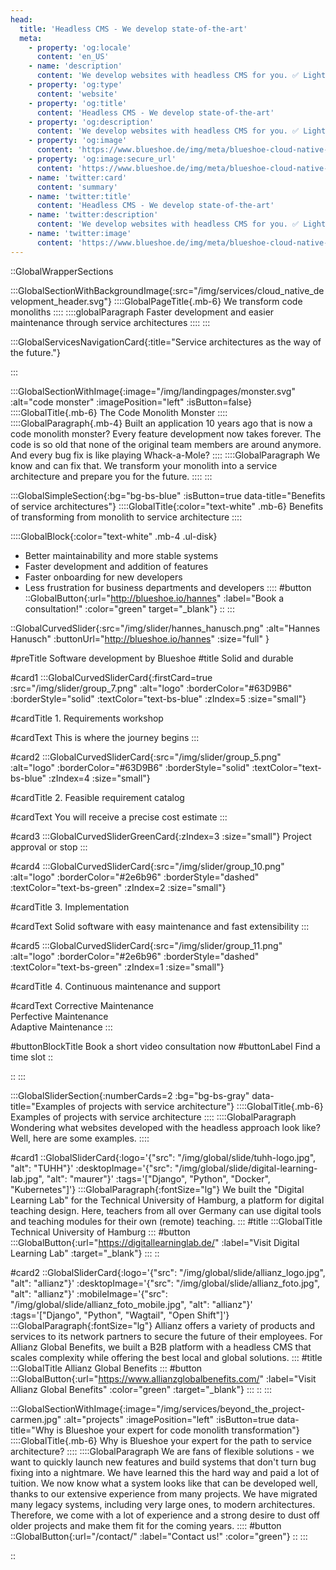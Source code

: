 ```yaml
---
head:
  title: 'Headless CMS - We develop state-of-the-art'
  meta:
    - property: 'og:locale'
      content: 'en_US'
    - name: 'description'
      content: 'We develop websites with headless CMS for you. ✅ Lightning fast ✅ Robust ✅ Scalable ✅ Easily extensible. Learn more now!'
    - property: 'og:type'
      content: 'website'
    - property: 'og:title'
      content: 'Headless CMS - We develop state-of-the-art'
    - property: 'og:description'
      content: 'We develop websites with headless CMS for you. ✅ Lightning fast ✅ Robust ✅ Scalable ✅ Easily extensible. Learn more now!'
    - property: 'og:image'
      content: 'https://www.blueshoe.de/img/meta/blueshoe-cloud-native-devlopment.png'
    - property: 'og:image:secure_url'
      content: 'https://www.blueshoe.de/img/meta/blueshoe-cloud-native-devlopment.png'
    - name: 'twitter:card'
      content: 'summary'
    - name: 'twitter:title'
      content: 'Headless CMS - We develop state-of-the-art'
    - name: 'twitter:description'
      content: 'We develop websites with headless CMS for you. ✅ Lightning fast ✅ Robust ✅ Scalable ✅ Easily extensible. Learn more now!'
    - name: 'twitter:image'
      content: 'https://www.blueshoe.de/img/meta/blueshoe-cloud-native-devlopment.png'
---
```


::GlobalWrapperSections

:::GlobalSectionWithBackgroundImage{:src="/img/services/cloud_native_development_header.svg"}
::::GlobalPageTitle{.mb-6}
We transform code monoliths
::::
::::globalParagraph
Faster development and easier maintenance through service architectures
::::
:::

:::GlobalServicesNavigationCard{:title="Service architectures as the way of the future."}

:::

:::GlobalSectionWithImage{:image="/img/landingpages/monster.svg" :alt="code monster" :imagePosition="left" :isButton=false}
::::GlobalTitle{.mb-6}
The Code Monolith Monster
::::
::::GlobalParagraph{.mb-4}
Built an application 10 years ago that is now a code monolith monster? Every feature development now takes forever. The code is so old that none of the original team members are around anymore. And every bug fix is like playing Whack-a-Mole?
::::
::::GlobalParagraph
We know and can fix that. We transform your monolith into a service architecture and prepare you for the future.
::::
:::

:::GlobalSimpleSection{:bg="bg-bs-blue" :isButton=true data-title="Benefits of service architectures"}
::::GlobalTitle{:color="text-white" .mb-6}
Benefits of transforming from monolith to service architecture
::::

::::GlobalBlock{:color="text-white" .mb-4 .ul-disk}
- Better maintainability and more stable systems
- Faster development and addition of features
- Faster onboarding for new developers
- Less frustration for business departments and developers
::::
#button
::GlobalButton{:url="http://blueshoe.io/hannes" :label="Book a consultation!" :color="green" target="_blank"}
::
:::

::GlobalCurvedSlider{:src="/img/slider/hannes_hanusch.png" :alt="Hannes Hanusch" :buttonUrl="http://blueshoe.io/hannes" :size="full" }

#preTitle
Software development by Blueshoe
#title
Solid and durable

#card1
:::GlobalCurvedSliderCard{:firstCard=true :src="/img/slider/group_7.png" :alt="logo" :borderColor="#63D9B6" :borderStyle="solid" :textColor="text-bs-blue" :zIndex=5 :size="small"}

#cardTitle
<span>1.</span> Requirements workshop

#cardText
This is where the journey begins
:::

#card2
:::GlobalCurvedSliderCard{:src="/img/slider/group_5.png" :alt="logo" :borderColor="#63D9B6" :borderStyle="solid" :textColor="text-bs-blue" :zIndex=4 :size="small"}

#cardTitle
<span>2.</span> Feasible requirement catalog

#cardText
You will receive a precise cost estimate
:::

#card3
:::GlobalCurvedSliderGreenCard{:zIndex=3 :size="small"}
Project approval or stop
:::

#card4
:::GlobalCurvedSliderCard{:src="/img/slider/group_10.png" :alt="logo" :borderColor="#2e6b96" :borderStyle="dashed" :textColor="text-bs-green" :zIndex=2 :size="small"}

#cardTitle
<span>3.</span> Implementation

#cardText
Solid software with easy maintenance and fast extensibility
:::

#card5
:::GlobalCurvedSliderCard{:src="/img/slider/group_11.png" :alt="logo" :borderColor="#2e6b96" :borderStyle="dashed" :textColor="text-bs-green" :zIndex=1 :size="small"}

#cardTitle
<span>4.</span> Continuous maintenance and support

#cardText
Corrective Maintenance </br> Perfective Maintenance </br> Adaptive Maintenance
:::

#buttonBlockTitle
Book a short video consultation now
#buttonLabel
Find a time slot
::


::
:::



:::GlobalSliderSection{:numberCards=2 :bg="bg-bs-gray" data-title="Examples of projects with service architecture"}
::::GlobalTitle{.mb-6}
Examples of projects with service architecture
::::
::::GlobalParagraph
Wondering what websites developed with the headless approach look like? Well, here are some examples.
::::

#card1
::GlobalSliderCard{:logo='{"src": "/img/global/slide/tuhh-logo.jpg", "alt": "TUHH"}' :desktopImage='{"src": "/img/global/slide/digital-learning-lab.jpg", "alt": "maurer"}' :tags='["Django", "Python", "Docker", "Kubernetes"]'}
:::GlobalParagraph{:fontSize="lg"}
We built the "Digital Learning Lab" for the Technical University of Hamburg, a platform for digital teaching design. Here, teachers from all over Germany can use digital tools and teaching modules for their own (remote) teaching.
:::
#title
:::GlobalTitle
Technical University of Hamburg
:::
#button
:::GlobalButton{:url="https://digitallearninglab.de/" :label="Visit Digital Learning Lab" :target="_blank"}
:::
::

#card2
::GlobalSliderCard{:logo='{"src": "/img/global/slide/allianz_logo.jpg", "alt": "allianz"}' :desktopImage='{"src": "/img/global/slide/allianz_foto.jpg", "alt": "allianz"}' :mobileImage='{"src": "/img/global/slide/allianz_foto_mobile.jpg", "alt": "allianz"}' :tags='["Django", "Python", "Wagtail", "Open Shift"]'}
:::GlobalParagraph{:fontSize="lg"}
Allianz offers a variety of products and services to its network partners to secure the future of their employees. For Allianz Global Benefits, we built a B2B platform with a headless CMS that scales complexity while offering the best local and global solutions.
:::
#title
:::GlobalTitle
Allianz Global Benefits
:::
#button
:::GlobalButton{:url="https://www.allianzglobalbenefits.com/" :label="Visit Allianz Global Benefits" :color="green" :target="_blank"}
:::
::
:::

:::GlobalSectionWithImage{:image="/img/services/beyond_the_project-carmen.jpg" :alt="projects" :imagePosition="left" :isButton=true data-title="Why is Blueshoe your expert for code monolith transformation"}
::::GlobalTitle{.mb-6}
Why is Blueshoe your expert for the path to service architecture?
::::
::::GlobalParagraph
We are fans of flexible solutions - we want to quickly launch new features and build systems that don't turn bug fixing into a nightmare. We have learned this the hard way and paid a lot of tuition. We now know what a system looks like that can be developed well, thanks to our extensive experience from many projects. We have migrated many legacy systems, including very large ones, to modern architectures. Therefore, we come with a lot of experience and a strong desire to dust off older projects and make them fit for the coming years.
::::
#button
::GlobalButton{:url="/contact/" :label="Contact us!" :color="green"}
::
:::

::